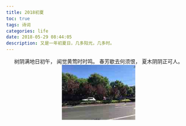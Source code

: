 ```yaml
---
title: 2018初夏
toc: true
tags: 诗词
categories: life
date: 2018-05-29 08:44:05
description: 又是一年初夏日，几多阳光，几多时。
---
```

<script>
(function(){
    var bp = document.createElement('script');
    var curProtocol = window.location.protocol.split(':')[0];
    if (curProtocol === 'https') {
        bp.src = 'https://zz.bdstatic.com/linksubmit/push.js';        
    }
    else {
        bp.src = 'http://push.zhanzhang.baidu.com/push.js';
    }
    var s = document.getElementsByTagName("script")[0];
    s.parentNode.insertBefore(bp, s);
})();
</script>
<link href="http://cdn.bootcss.com/highlight.js/8.0/styles/monokai_sublime.min.css" rel="stylesheet">  
<script src="http://cdn.bootcss.com/highlight.js/8.0/highlight.min.js"></script>  
<script>hljs.initHighlightingOnLoad();</script>

<div align= center>

树阴满地日初午，
闻觉黄莺时时鸣。
春芳歇去何须恨，
夏木阴阴正可人。
![2018chuxia](/images/2018chuxia.jpg)

</div>
















